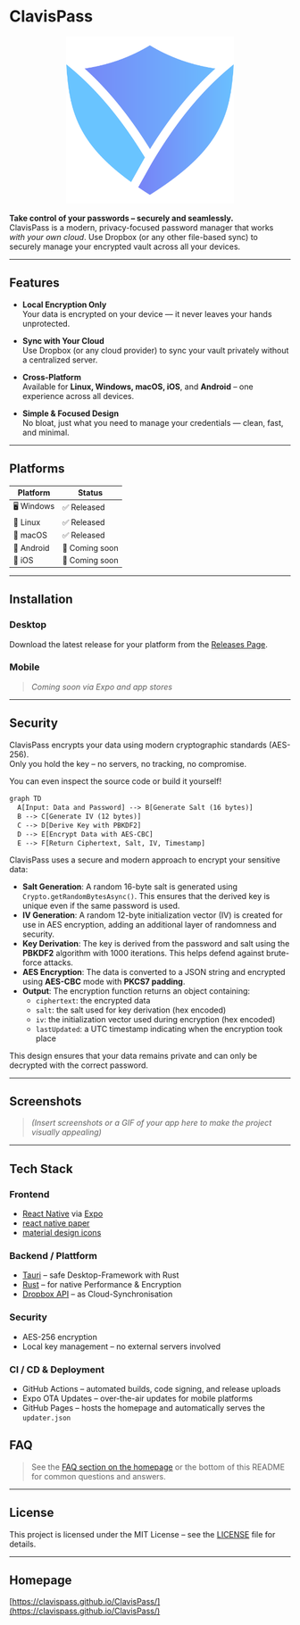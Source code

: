 # ClavisPass
<p align="center">
  <img src="/assets/icon.svg" alt="Screenshot" width="300" />
</p>

**Take control of your passwords – securely and seamlessly.**  
ClavisPass is a modern, privacy-focused password manager that works *with your own cloud*. Use Dropbox (or any other file-based sync) to securely manage your encrypted vault across all your devices.

---

## Features

- **Local Encryption Only**  
  Your data is encrypted on your device — it never leaves your hands unprotected.

- **Sync with Your Cloud**  
  Use Dropbox (or any cloud provider) to sync your vault privately without a centralized server.

- **Cross-Platform**  
  Available for **Linux, Windows, macOS, iOS**, and **Android** – one experience across all devices.

- **Simple & Focused Design**  
  No bloat, just what you need to manage your credentials — clean, fast, and minimal.

---

## Platforms

| Platform | Status |
|---------|--------|
| 🖥️ Windows | ✅ Released |
| 🐧 Linux   | ✅ Released |
| 🍎 macOS   | ✅ Released |
| 📱 Android | 🚧 Coming soon |
| 📱 iOS     | 🚧 Coming soon |

---

## Installation

### Desktop

Download the latest release for your platform from the [Releases Page](https://github.com/ClavisPass/ClavisPass/releases).

### Mobile

> *Coming soon via Expo and app stores*

---

## Security

ClavisPass encrypts your data using modern cryptographic standards (AES-256).  
Only you hold the key – no servers, no tracking, no compromise.

You can even inspect the source code or build it yourself!

```mermaid
graph TD
  A[Input: Data and Password] --> B[Generate Salt (16 bytes)]
  B --> C[Generate IV (12 bytes)]
  C --> D[Derive Key with PBKDF2]
  D --> E[Encrypt Data with AES-CBC]
  E --> F[Return Ciphertext, Salt, IV, Timestamp]
```


ClavisPass uses a secure and modern approach to encrypt your sensitive data:

- **Salt Generation**: A random 16-byte salt is generated using `Crypto.getRandomBytesAsync()`. This ensures that the derived key is unique even if the same password is used.
- **IV Generation**: A random 12-byte initialization vector (IV) is created for use in AES encryption, adding an additional layer of randomness and security.
- **Key Derivation**: The key is derived from the password and salt using the **PBKDF2** algorithm with 1000 iterations. This helps defend against brute-force attacks.
- **AES Encryption**: The data is converted to a JSON string and encrypted using **AES-CBC** mode with **PKCS7 padding**.
- **Output**: The encryption function returns an object containing:
  - `ciphertext`: the encrypted data
  - `salt`: the salt used for key derivation (hex encoded)
  - `iv`: the initialization vector used during encryption (hex encoded)
  - `lastUpdated`: a UTC timestamp indicating when the encryption took place

This design ensures that your data remains private and can only be decrypted with the correct password.

---

## Screenshots

> *(Insert screenshots or a GIF of your app here to make the project visually appealing)*

---

## Tech Stack

### Frontend
- [React Native](https://reactnative.dev/) via [Expo](https://docs.expo.dev/versions/latest/)
- [react native paper](https://callstack.github.io/react-native-paper/docs/)
- [material design icons](https://pictogrammers.com/library/mdi/)

### Backend / Plattform
- [Tauri](https://tauri.app/) – safe Desktop-Framework with Rust
- [Rust](https://www.rust-lang.org/) – for native Performance & Encryption
- [Dropbox API](https://www.dropbox.com/developers) – as Cloud-Synchronisation

### Security
- AES-256 encryption
- Local key management – no external servers involved

### CI / CD & Deployment
- GitHub Actions – automated builds, code signing, and release uploads
- Expo OTA Updates – over-the-air updates for mobile platforms
- GitHub Pages – hosts the homepage and automatically serves the `updater.json`

## FAQ

> See the [FAQ section on the homepage](https://clavispass.github.io/ClavisPass/) or the bottom of this README for common questions and answers.

---

## License

This project is licensed under the MIT License – see the [LICENSE](LICENSE) file for details.

---

## Homepage

[https://clavispass.github.io/ClavisPass/](https://clavispass.github.io/ClavisPass/)